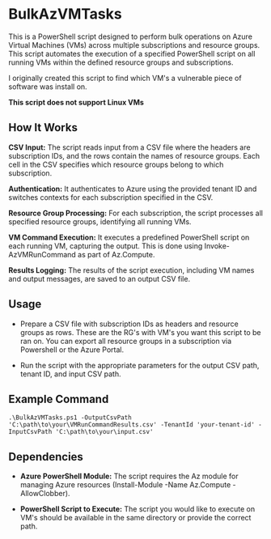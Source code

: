 
# BulkAzVMTasks
This is a PowerShell script designed to perform bulk operations on Azure Virtual Machines (VMs) across multiple subscriptions and resource groups. This script automates the execution of a specified PowerShell script on all running VMs within the defined resource groups and subscriptions.

I originally created this script to find which VM's a vulnerable piece of software was install on.

**This script does not support Linux VMs**

## **How It Works**

**CSV Input:** The script reads input from a CSV file where the headers are subscription IDs, and the rows contain the names of resource groups. Each cell in the CSV specifies which resource groups belong to which subscription.

**Authentication:** It authenticates to Azure using the provided tenant ID and switches contexts for each subscription specified in the CSV.

**Resource Group Processing:** For each subscription, the script processes all specified resource groups, identifying all running VMs.

**VM Command Execution:** It executes a predefined PowerShell script  on each running VM, capturing the output. This is done using Invoke-AzVMRunCommand as part of Az.Compute. 

**Results Logging:** The results of the script execution, including VM names and output messages, are saved to an output CSV file.

## Usage

 - Prepare a CSV file with subscription IDs as headers and resource
   groups as rows. These are the RG's with VM's you want this script to be ran on. You can export all resource groups in a subscription via Powershell or the Azure Portal.
   
 - Run the script with the appropriate parameters for the output CSV
   path, tenant ID, and input CSV path.

## Example Command

    .\BulkAzVMTasks.ps1 -OutputCsvPath 'C:\path\to\your\VMRunCommandResults.csv' -TenantId 'your-tenant-id' -InputCsvPath 'C:\path\to\your\input.csv'

## Dependencies

 - **Azure PowerShell Module:** The script requires the Az module for
   managing Azure resources (Install-Module -Name Az.Compute
   -AllowClobber).
   
 - **PowerShell Script to Execute:** The script you would like to execute on
   VM's should be available in the same directory or provide the correct
   path.
